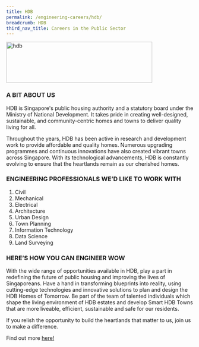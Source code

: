 ```yaml
---
title: HDB
permalink: /engineering-careers/hdb/
breadcrumb: HDB
third_nav_title: Careers in the Public Sector
---
```





<img src="/images/hdb.png" alt="hdb" style="width:393px;height:110px;" align="left">
<br clear="left">

### A BIT ABOUT US
HDB is Singapore's public housing authority and a statutory board under the Ministry of National Development. It takes pride in creating well-designed, sustainable, and community-centric homes and towns to deliver quality living for all.

Throughout the years, HDB has been active in research and development work to provide affordable and quality homes. Numerous upgrading programmes and continuous innovations have also created vibrant towns across Singapore. With its technological advancements, HDB is constantly evolving to ensure that the heartlands remain as our cherished homes.

### ENGINEERING PROFESSIONALS WE’D LIKE TO WORK WITH
1. Civil
2. Mechanical
3. Electrical
4. Architecture
5. Urban Design
6. Town Planning
7. Information Technology
8. Data Science
9. Land Surveying

### HERE’S HOW YOU CAN ENGINEER WOW
With the wide range of opportunities available in HDB, play a part in redefining the future of public housing and improving the lives of Singaporeans. Have a hand in transforming blueprints into reality, using cutting-edge technologies and innovative solutions to plan and design the HDB Homes of Tomorrow. Be part of the team of talented individuals which shape the living environment of HDB estates and develop Smart HDB Towns that are more liveable, efficient, sustainable and safe for our residents.

If you relish the opportunity to build the heartlands that matter to us, join us to make a difference.

Find out more <a href="https://www.hdb.gov.sg/cs/infoweb/about-us/careers/career-opportunities" target="_blank">here!</a>
